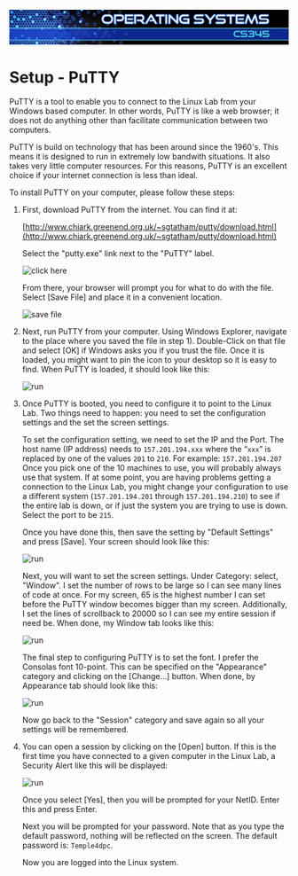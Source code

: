 ![](../images/banner.jpg)

# Setup - PuTTY

PuTTY is a tool to enable you to connect to the Linux Lab from your Windows based computer. In other words, PuTTY is like a web browser; it does not do anything other than facilitate communication between two computers.

PuTTY is build on technology that has been around since the 1960's. This means it is designed to run in extremely low bandwith situations. It also takes very little computer resources. For this reasons, PuTTY is an excellent choice if your internet connection is less than ideal.

To install PuTTY on your computer, please follow these steps:

1.  First, download PuTTY from the internet. You can find it at:

    [http://www.chiark.greenend.org.uk/~sgtatham/putty/download.html](http://www.chiark.greenend.org.uk/~sgtatham/putty/download.html)

    Select the "putty.exe" link next to the "PuTTY" label.

    ![click here](https://content.byui.edu/items/cce78209-6169-4309-9e80-7c57febd4d75/1/PuTTY-1-download.PNG)

    From there, your browser will prompt you for what to do with the file. Select [Save File] and place it in a convenient location.

    ![save file](https://content.byui.edu/items/cce78209-6169-4309-9e80-7c57febd4d75/1/PuTTY-1-prompt.PNG)
2.  Next, run PuTTY from your computer. Using Windows Explorer, navigate to the place where you saved the file in step 1). Double-Click on that file and select [OK] if Windows asks you if you trust the file. Once it is loaded, you might want to pin the icon to your desktop so it is easy to find. When PuTTY is loaded, it should look like this:

    ![run](https://content.byui.edu/items/cce78209-6169-4309-9e80-7c57febd4d75/1/PuTTY-2-run.PNG)
3.  Once PuTTY is booted, you need to configure it to point to the Linux Lab. Two things need to happen: you need to set the configuration settings and the set the screen settings.

    To set the configuration setting, we need to set the IP and the Port. The host name (IP address) needs to `157.201.194.xxx` where the “`xxx`” is replaced by one of the values `201` to `210`. For example: `157.201.194.207` Once you pick one of the 10 machines to use, you will probably always use that system. If at some point, you are having problems getting a connection to the Linux Lab, you might change your configuration to use a different system (`157.201.194.201` through `157.201.194.210`) to see if the entire lab is down, or if just the system you are trying to use is down. Select the port to be `215`.

    Once you have done this, then save the setting by "Default Settings" and press [Save]. Your screen should look like this:

    ![run](https://content.byui.edu/items/cce78209-6169-4309-9e80-7c57febd4d75/1/PuTTY-3-session.PNG)

    Next, you will want to set the screen settings. Under Category: select, "Window". I set the number of rows to be large so I can see many lines of code at once. For my screen, 65 is the highest number I can set before the PuTTY window becomes bigger than my screen. Additionally, I set the lines of scrollback to 20000 so I can see my entire session if need be. When done, my Window tab looks like this:

    ![run](https://content.byui.edu/items/cce78209-6169-4309-9e80-7c57febd4d75/1/PuTTY-3-window.PNG)

    The final step to configuring PuTTY is to set the font. I prefer the Consolas font 10-point. This can be specified on the "Appearance" category and clicking on the [Change...] button. When done, by Appearance tab should look like this:

    ![run](https://content.byui.edu/items/cce78209-6169-4309-9e80-7c57febd4d75/1/PuTTY-3-appearance.PNG)

    Now go back to the "Session" category and save again so all your settings will be remembered.

4.  You can open a session by clicking on the [Open] button. If this is the first time you have connected to a given computer in the Linux Lab, a Security Alert like this will be displayed:

    ![run](https://content.byui.edu/items/cce78209-6169-4309-9e80-7c57febd4d75/1/PuTTY-4-alert.PNG)

    Once you select [Yes], then you will be prompted for your NetID. Enter this and press Enter.

    Next you will be prompted for your password. Note that as you type the default password, nothing will be reflected on the screen. The default password is: `Temple4dpc`.

    Now you are logged into the Linux system.
